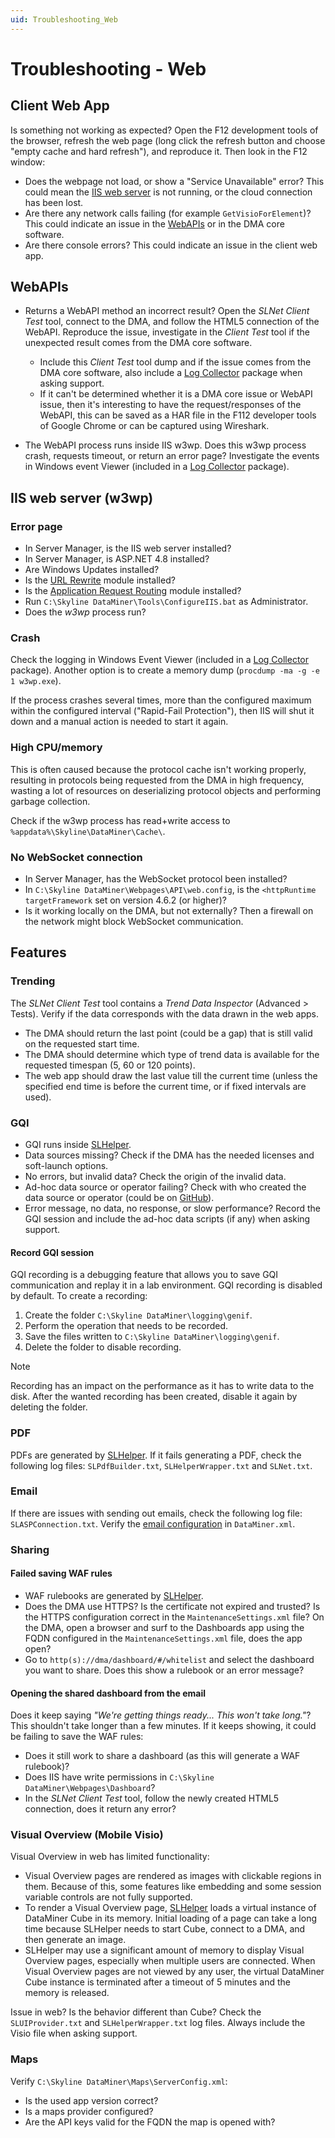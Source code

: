 ```yaml
---
uid: Troubleshooting_Web
---
```


# Troubleshooting - Web

## Client Web App

Is something not working as expected? Open the F12 development tools of the browser, refresh the web page (long click the refresh button and choose "empty cache and hard refresh"), and reproduce it. Then look in the F12 window:

* Does the webpage not load, or show a "Service Unavailable" error? This could mean the [IIS web server](#iis-web-server-w3wp) is not running, or the cloud connection has been lost.
* Are there any network calls failing (for example `GetVisioForElement`)? This could indicate an issue in the [WebAPIs](#webapis) or in the DMA core software.
* Are there console errors? This could indicate an issue in the client web app.

## WebAPIs

* Returns a WebAPI method an incorrect result? Open the *SLNet Client Test* tool, connect to the DMA, and follow the HTML5 connection of the WebAPI. Reproduce the issue, investigate in the *Client Test* tool if the unexpected result comes from the DMA core software.

  * Include this *Client Test* tool dump and if the issue comes from the DMA core software, also include a [Log Collector](xref:Collecting_data_to_report_an_issue_to_TechSupport#log-collector-packages) package when asking support.
  * If it can't be determined whether it is a DMA core issue or WebAPI issue, then it's interesting to have the request/responses of the WebAPI, this can be saved as a HAR file in the F112 developer tools of Google Chrome or can be captured using Wireshark.

* The WebAPI process runs inside IIS w3wp. Does this w3wp process crash, requests timeout, or return an error page? Investigate the events in Windows event Viewer (included in a [Log Collector](xref:Collecting_data_to_report_an_issue_to_TechSupport#log-collector-packages) package).

## IIS web server (w3wp)

### Error page

* In Server Manager, is the IIS web server installed?
* In Server Manager, is ASP.NET 4.8 installed?
* Are Windows Updates installed?
* Is the [URL Rewrite](https://www.iis.net/downloads/microsoft/url-rewrite) module installed?
* Is the [Application Request Routing](https://www.iis.net/downloads/microsoft/application-request-routing) module installed?
* Run `C:\Skyline DataMiner\Tools\ConfigureIIS.bat` as Administrator.
* Does the *w3wp* process run?

### Crash

Check the logging in Windows Event Viewer (included in a [Log Collector](xref:Collecting_data_to_report_an_issue_to_TechSupport#log-collector-packages) package). Another option is to create a memory dump (`procdump -ma -g -e 1 w3wp.exe`).

If the process crashes several times, more than the configured maximum within the configured interval ("Rapid-Fail Protection"), then IIS will shut it down and a manual action is needed to start it again.

### High CPU/memory

This is often caused because the protocol cache isn't working properly, resulting in protocols being requested from the DMA in high frequency, wasting a lot of resources on deserializing protocol objects and performing garbage collection.

Check if the w3wp process has read+write access to `%appdata%\Skyline\DataMiner\Cache\`.

### No WebSocket connection

* In Server Manager, has the WebSocket protocol been installed?
* In `C:\Skyline DataMiner\Webpages\API\web.config`, is the `<httpRuntime` `targetFramework` set on version 4.6.2 (or higher)?
* Is it working locally on the DMA, but not externally? Then a firewall on the network might block WebSocket communication.

## Features

### Trending

The *SLNet Client Test* tool contains a *Trend Data Inspector* (Advanced > Tests). Verify if the data corresponds with the data drawn in the web apps.

* The DMA should return the last point (could be a gap) that is still valid on the requested start time.
* The DMA should determine which type of trend data is available for the requested timespan (5, 60 or 120 points).
* The web app should draw the last value till the current time (unless the specified end time is before the current time, or if fixed intervals are used).

### GQI

* GQI runs inside [SLHelper](xref:Troubleshooting_SLHelper_exe).
* Data sources missing? Check if the DMA has the needed licenses and soft-launch options.
* No errors, but invalid data? Check the origin of the invalid data.
* Ad-hoc data source or operator failing? Check with who created the data source or operator (could be on [GitHub](https://github.com/orgs/SkylineCommunications/repositories?q=gqi&type=all)).
* Error message, no data, no response, or slow performance? Record the GQI session and include the ad-hoc data scripts (if any) when asking support.

#### Record GQI session

GQI recording is a debugging feature that allows you to save GQI communication and replay it in a lab environment. GQI recording is disabled by default. To create a recording:

1. Create the folder `C:\Skyline DataMiner\logging\genif`.
1. Perform the operation that needs to be recorded.
1. Save the files written to `C:\Skyline DataMiner\logging\genif`.
1. Delete the folder to disable recording.

> [!NOTE]
> Recording has an impact on the performance as it has to write data to the disk. After the wanted recording has been created, disable it again by deleting the folder.

### PDF

PDFs are generated by [SLHelper](xref:Troubleshooting_SLHelper_exe). If it fails generating a PDF, check the following log files: `SLPdfBuilder.txt`, `SLHelperWrapper.txt` and `SLNet.txt`.

### Email

If there are issues with sending out emails, check the following log file: `SLASPConnection.txt`. Verify the [email configuration](xref:Configuring_outgoing_email) in `DataMiner.xml`.

### Sharing

#### Failed saving WAF rules

* WAF rulebooks are generated by [SLHelper](xref:Troubleshooting_SLHelper_exe).
* Does the DMA use HTTPS? Is the certificate not expired and trusted? Is the HTTPS configuration correct in the `MaintenanceSettings.xml` file? On the DMA, open a browser and surf to the Dashboards app using the FQDN configured in the `MaintenanceSettings.xml` file, does the app open?
* Go to `http(s)://dma/dashboard/#/whitelist` and select the dashboard you want to share. Does this show a rulebook or an error message?

#### Opening the shared dashboard from the email

Does it keep saying *"We're getting things ready... This won't take long."*? This shouldn't take longer than a few minutes. If it keeps showing, it could be failing to save the WAF rules:

* Does it still work to share a dashboard (as this will generate a WAF rulebook)?
* Does IIS have write permissions in `C:\Skyline DataMiner\Webpages\Dashboard`?
* In the *SLNet Client Test* tool, follow the newly created HTML5 connection, does it return any error?

### Visual Overview (Mobile Visio)

Visual Overview in web has limited functionality:

* Visual Overview pages are rendered as images with clickable regions in them. Because of this, some features like embedding and some session variable controls are not fully supported.
* To render a Visual Overview page, [SLHelper](xref:Troubleshooting_SLHelper_exe) loads a virtual instance of DataMiner Cube in its memory. Initial loading of a page can take a long time because SLHelper needs to start Cube, connect to a DMA, and then generate an image.
* SLHelper may use a significant amount of memory to display Visual Overview pages, especially when multiple users are connected. When Visual Overview pages are not viewed by any user, the virtual DataMiner Cube instance is terminated after a timeout of 5 minutes and the memory is released.

Issue in web? Is the behavior different than Cube? Check the `SLUIProvider.txt` and `SLHelperWrapper.txt` log files. Always include the Visio file when asking support.

### Maps

Verify `C:\Skyline DataMiner\Maps\ServerConfig.xml`:

* Is the used app version correct?
* Is a maps provider configured?
* Are the API keys valid for the FQDN the map is opened with?
